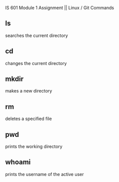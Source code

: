 IS 601 Module 1 Assignment || Linux / Git Commands

## ls

searches the current directory

## cd

changes the current directory

## mkdir

makes a new directory

## rm

deletes a specified file

## pwd

prints the working directory

## whoami

prints the username of the active user
